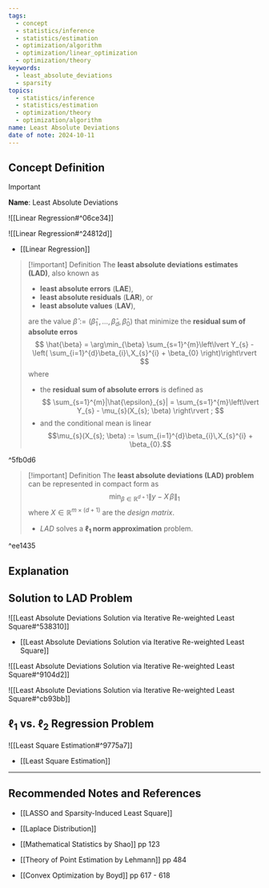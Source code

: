 ```yaml
---
tags:
  - concept
  - statistics/inference
  - statistics/estimation
  - optimization/algorithm
  - optimization/linear_optimization
  - optimization/theory
keywords:
  - least_absolute_deviations
  - sparsity
topics:
  - statistics/inference
  - statistics/estimation
  - optimization/theory
  - optimization/algorithm
name: Least Absolute Deviations
date of note: 2024-10-11
---
```


## Concept Definition

>[!important]
>**Name**: Least Absolute Deviations

![[Linear Regression#^06ce34]]

![[Linear Regression#^24812d]]

- [[Linear Regression]]

>[!important] Definition
>The **least absolute deviations estimates (LAD)**, also known as 
>- **least absolute errors** (**LAE**), 
>- **least absolute residuals** (**LAR**), or 
>- **least absolute values** (**LAV**),  
>
>are the value $\hat{\beta} := (\hat{\beta}_1 \,{,}\ldots{,}\,\hat{\beta}_d,\,\hat{\beta}_{0})$ that minimize the **residual sum of absolute erros**
>$$
>\hat{\beta} = \arg\min_{\beta} \sum_{s=1}^{m}\left\lvert  Y_{s} - \left( \sum_{i=1}^{d}\beta_{i}\,X_{s}^{i} + \beta_{0} \right)\right\rvert  
>$$
>where 
>- the **residual sum of absolute errors** is defined as 
>$$
> \sum_{s=1}^{m}|\hat{\epsilon}_{s}| = \sum_{s=1}^{m}\left\lvert Y_{s} - \mu_{s}(X_{s}; \beta) \right\rvert ;
>$$
>- and the conditional mean is linear
>$$\mu_{s}(X_{s}; \beta)  := \sum_{i=1}^{d}\beta_{i}\,X_{s}^{i} + \beta_{0}.$$
>

^5fb0d6


>[!important] Definition
>The **least  absolute deviations (LAD) problem** can be represented in compact form as
>$$
>\min_{\beta \in \mathbb{R}^{d+1}} \lVert y- X\,\beta \rVert_{1} 
>$$
>where $X\in \mathbb{R}^{m\times (d+1)}$ are the *design matrix*.
>- *LAD* solves a **$\ell_{1}$ norm approximation** problem.

^ee1435


## Explanation



## Solution to LAD Problem

![[Least Absolute Deviations Solution via Iterative Re-weighted Least Square#^538310]]

- [[Least Absolute Deviations Solution via Iterative Re-weighted Least Square]]

![[Least Absolute Deviations Solution via Iterative Re-weighted Least Square#^9104d2]]

![[Least Absolute Deviations Solution via Iterative Re-weighted Least Square#^cb93bb]]


## $\ell_{1}$ vs. $\ell_{2}$ Regression Problem

![[Least Square Estimation#^9775a7]]

- [[Least Square Estimation]]





-----------
##  Recommended Notes and References



- [[LASSO and Sparsity-Induced Least Square]]
- [[Laplace Distribution]]


- [[Mathematical Statistics by Shao]] pp 123
- [[Theory of Point Estimation by Lehmann]] pp 484
- [[Convex Optimization by Boyd]] pp 617 - 618